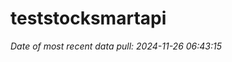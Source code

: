 
<!-- README.md is generated from README.Rmd. Please edit that file -->

# teststocksmartapi

*Date of most recent data pull: 2024-11-26 06:43:15*
